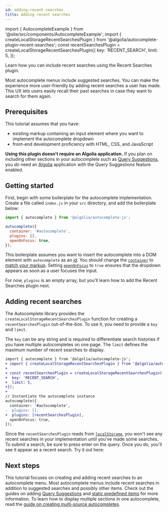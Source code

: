 ```yaml
---
id: adding-recent-searches
title: Adding recent searches
---
```

import { AutocompleteExample } from '@site/src/components/AutocompleteExample';
import { createLocalStorageRecentSearchesPlugin } from '@algolia/autocomplete-plugin-recent-searches';
const recentSearchesPlugin = createLocalStorageRecentSearchesPlugin({
  key: 'RECENT_SEARCH',
  limit: 5,
});

Learn how you can include recent searches using the Recent Searches plugin.

Most autocomplete menus include suggested searches. You can make the experience more user-friendly by adding recent searches a user has made. This UX lets users easily recall their past searches in case they want to search for them again.

## Prerequisites

This tutorial assumes that you have:
- existing markup containing an input element where you want to implement the autocomplete dropdown
- front-end development proficiency with HTML, CSS, and JavaScript

**Using this plugin doesn't require an Algolia application.** If you plan on including other sections in your autocomplete such as [Query Suggestions](using-query-suggestions-plugin), you _do_ need an [Algolia](https://www.algolia.com/) application with the Query Suggestions feature enabled.

## Getting started

First, begin with some boilerplate for the autocomplete implementation. Create a file called `index.js` in your `src` directory, and add the boilerplate below:

```js
import { autocomplete } from '@algolia/autocomplete-js';

autocomplete({
  container: '#autocomplete',
  plugins: [],
  openOnFocus: true,
});
```

This boilerplate assumes you want to insert the autocomplete into a DOM element with `autocomplete` as an [id](https://developer.mozilla.org/en-US/docs/Web/HTML/Global_attributes/id). You should change the [`container`](autocomplete-js/#container) to [match your markup](basic-options). Setting [`openOnFocus`](autocomplete-js/#openonfocus) to `true` ensures that the dropdown appears as soon as a user focuses the input.

For now, `plugins` is an empty array, but you'll learn how to add the Recent Searches plugin next.

## Adding recent searches

The  Autocomplete library provides the `createLocalStorageRecentSearchesPlugin` function for creating a `recentSearchesPlugin`  out-of-the-box. To use it, you need to provide a `key` and `limit`.

The `key` can be any string and is required to differentiate search histories if you have multiple autocompletes on one page. The `limit` defines the maximum number of recent searches to display.

```diff
import { autocomplete } from '@algolia/autocomplete-js';
+ import { createLocalStorageRecentSearchesPlugin } from '@algolia/autocomplete-plugin-recent-searches';
+
+ const recentSearchesPlugin = createLocalStorageRecentSearchesPlugin({
+  key: 'RECENT_SEARCH',
+  limit: 5,
+});
+
// Instantiate the autocomplete instance
autocomplete({
  container: '#autocomplete',
-  plugins: [],
+  plugins: [recentSearchesPlugin],
  openOnFocus: true,
});
```

Since the `recentSearchesPlugin` reads from [`localStorage`](https://developer.mozilla.org/en-US/docs/Web/API/Window/localStorage), you won't see any recent searches in your implementation until you've made some searches. To submit a search, be sure to press enter on the query. Once you do, you'll see it appear as a recent search. Try it out here:

<AutocompleteExample
  plugins={[recentSearchesPlugin]}
  openOnFocus={true}
/>

## Next steps

This tutorial focuses on creating and adding recent searches to an autocomplete menu. Most autocomplete menus include recent searches in addition to suggested searches and possibly other items. Check out the guides on adding [Query Suggestions](using-query-suggestions-plugin) and [static predefined items](sources#using-static-sources) for more information. To learn how to display multiple sections in one autocomplete, read the [guide on creating multi-source autocompletes](creating-multi-source-autocompletes).
